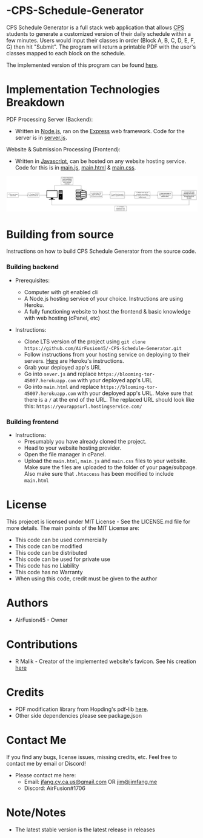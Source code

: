 # -CPS-Schedule-Generator
CPS Schedule Generator is a full stack web application that allows [CPS](https://www.college-prep.org/) students to generate a customized version of their daily schedule within a few minutes. Users would input their classes in order (Block A, B, C, D, E, F, G) then hit "Submit". The program will return a printable PDF with the user's classes mapped to each block on the schedule. 

The implemented version of this program can be found [here](https://generator.rocketscience.monster).

# Implementation Technologies Breakdown

PDF Processing Server (Backend):
* Written in [Node.js](https://nodejs.org/en/), ran on the [Express](https://expressjs.com/) web framework. Code for the server is in [server.js](https://github.com/AirFusion45/-CPS-Schedule-Generator/blob/master/server.js).

Website & Submission Processing (Frontend):
* Written in [Javascript](https://developer.mozilla.org/en-US/docs/Learn/Getting_started_with_the_web/JavaScript_basics), can be hosted on any website hosting service. Code for this is in [main.js](https://github.com/AirFusion45/-CPS-Schedule-Generator/blob/master/main.js), [main.html](https://github.com/AirFusion45/-CPS-Schedule-Generator/blob/master/main.html) & [main.css](https://github.com/AirFusion45/-CPS-Schedule-Generator/blob/master/main.css).

![Flowchart](./cpsSchGenFlowchart.svg)

# Building from source
Instructions on how to build CPS Schedule Generator from the source code.

### Building backend
* Prerequisites:
    * Computer with git enabled cli
    * A Node.js hosting service of your choice. Instructions are using Heroku.
    * A fully functioning website to host the frontend & basic knowledge with web hosting (cPanel, etc)
        
* Instructions:
    * Clone LTS version of the project using `git clone https://github.com/AirFusion45/-CPS-Schedule-Generator.git`
    * Follow instructions from your hosting service on deploying to their servers. [Here](https://devcenter.heroku.com/articles/preparing-a-codebase-for-heroku-deployment) are Heroku's instructions.
    * Grab your deployed app's URL
    * Go into `sever.js` and replace `https://blooming-tor-45007.herokuapp.com` with your deployed app's URL
    * Go into `main.html` and replace `https://blooming-tor-45007.herokuapp.com` with your deployed app's URL. Make sure that there is a `/` at the end of the URL. The replaced URL should look like this: `https://yourappsurl.hostingservice.com/` 
    
### Building frontend
* Instructions:
    * Presumably you have already cloned the project. 
    * Head to your website hosting provider. 
    * Open the file manager in cPanel.
    * Upload the `main.html`, `main.js` and `main.css` files to your website. Make sure the files are uploaded to the folder of your page/subpage. Also make sure that `.htaccess` has been modified to include `main.html`

# License
This projecet is licensed under MIT License - See the LICENSE.md file for more details. The main points of the MIT License are:
* This code can be used commercially
* This code can be modified
* This code can be distributed
* This code can be used for private use
* This code has no Liability
* This code has no Warranty
* When using this code, credit must be given to the author
        
# Authors
* AirFusion45 - Owner

# Contributions
* R Malik - Creator of the implemented website's favicon. See his creation [here](https://raw.githubusercontent.com/AirFusion45/-CPS-Schedule-Generator/master/favicon.png)

# Credits
* PDF modification library from Hopding's pdf-lib [here](https://github.com/Hopding/pdf-lib).
* Other side dependencies please see package.json

# Contact Me
If you find any bugs, license issues, missing credits, etc. Feel free to contact me by email or Discord!

* Please contact me here:
    * Email: jfang.cv.ca.us@gmail.com OR jim@jimfang.me
    * Discord: AirFusion#1706

# Note/Notes
* The latest stable version is the latest release in releases